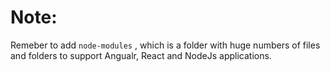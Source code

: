 # Note:
Remeber to add `node-modules` , which is a folder with huge numbers of files and folders to support Angualr, React and NodeJs applications.  
